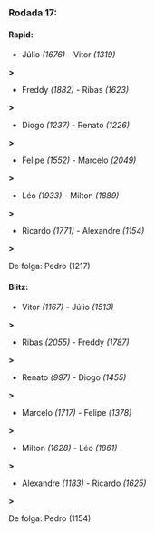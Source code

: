 ### Rodada 17:

#### Rapid:

* Júlio *(1676)*     -     Vitor *(1319)*

 **>** 
* Freddy *(1882)*     -     Ribas *(1623)*

 **>** 
* Diogo *(1237)*     -     Renato *(1226)*

 **>** 
* Felipe *(1552)*     -     Marcelo *(2049)*

 **>** 
* Léo *(1933)*     -     Milton *(1889)*

 **>** 
* Ricardo *(1771)*     -     Alexandre *(1154)*

 **>** 

De folga: Pedro (1217)

#### Blitz:

* Vitor *(1167)*     -     Júlio *(1513)*

 **>** 
* Ribas *(2055)*     -     Freddy *(1787)*

 **>** 
* Renato *(997)*     -     Diogo *(1455)*

 **>** 
* Marcelo *(1717)*     -     Felipe *(1378)*

 **>** 
* Milton *(1628)*     -     Léo *(1861)*

 **>** 
* Alexandre *(1183)*     -     Ricardo *(1625)*

 **>** 

De folga: Pedro (1154)

